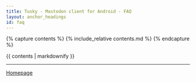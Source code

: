 ```yaml
---
title: Tusky - Mastodon client for Android - FAQ
layout: anchor_headings
id: faq
---
```

{% capture contents %}
    {% include_relative contents.md %}
{% endcapture %}

<main>
    {{ contents | markdownify }}
    <hr>
    <p><a href="/">Homepage</a></p>
</main>

